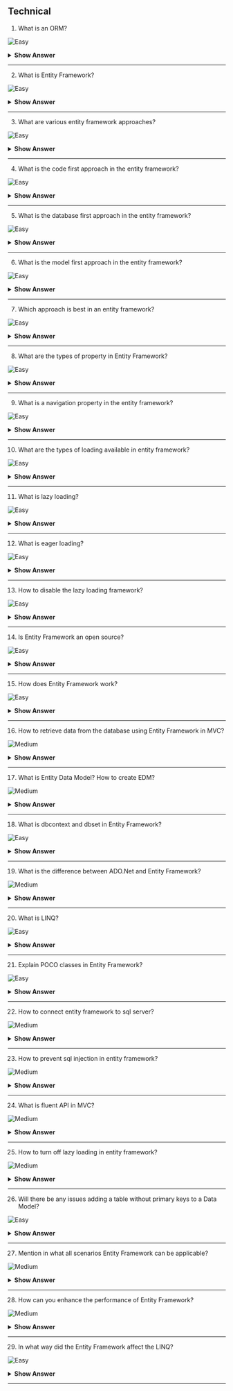 
## Technical

1. What is an ORM?

![Easy](https://github.com/revaturelabs/interviewquestions/blob/dev/InterviewSpecificQuestions/ComplexityTags/simple%20(2).svg)

<details> <summary> <b> Show Answer </b> </summary>

<blockquote>

Object Relational Mapping, also known as Mapping Tool, in computer science is a programming technique used to convert data between systems of incompatible types through object-oriented programming languages.

In simple terms, it is as if the ORM creates a “virtual database” and reflects this “virtual database” in a traditional database, such as SQL Server for example.

</blockquote>

</details>

---

2. What is Entity Framework?

![Easy](https://github.com/revaturelabs/interviewquestions/blob/dev/InterviewSpecificQuestions/ComplexityTags/simple%20(2).svg)

<details> <summary> <b> Show Answer </b> </summary>

<blockquote>

ADO.NET EF is an ORM (object-relational mapping) which creates a higher abstract object model over ADO.NET components. So rather than getting into dataset, datatables, command, and connection objects as shown in the below code, you work on higher level domain objects like customers, suppliers, etc.

</blockquote>

</details>

---

3.  What are various entity framework approaches?

![Easy](https://github.com/revaturelabs/interviewquestions/blob/dev/InterviewSpecificQuestions/ComplexityTags/simple%20(2).svg)

<details> <summary> <b> Show Answer </b> </summary>

<blockquote>

The various approaches in Entity Framework are:

- Database First
- Model First
- Code First

</blockquote>

</details>

---

4. What is the code first approach in the entity framework?

![Easy](https://github.com/revaturelabs/interviewquestions/blob/dev/InterviewSpecificQuestions/ComplexityTags/simple%20(2).svg)

<details> <summary> <b> Show Answer </b> </summary>

<blockquote>

Code First approach in Entity Framework helps in allowing the creation of a model and its relations with the help of classes from which the database is created. Thus, the developer has the ability to work in an object-oriented manner without having worries about the structure of the database.

</blockquote>

</details>

---

5. What is the database first approach in the entity framework?

![Easy](https://github.com/revaturelabs/interviewquestions/blob/dev/InterviewSpecificQuestions/ComplexityTags/simple%20(2).svg)

<details> <summary> <b> Show Answer </b> </summary>

<blockquote>

Database First approach in Entity Framework is used for making an entity model from an existing database and then decreases the amount of code that must be written.

</blockquote>

</details>

---

6. What is the model first approach in the entity framework?

![Easy](https://github.com/revaturelabs/interviewquestions/blob/dev/InterviewSpecificQuestions/ComplexityTags/simple%20(2).svg)

<details> <summary> <b> Show Answer </b> </summary>

<blockquote>

In the Model First approach in the Entity Framework, the model classes are created and their relationships are also created first by taking the help of the ORM. After that the physical database is generated from the model. Therefore, a diagram of entity and relations are converted into the code model.

</blockquote>

</details>

---

7. Which approach is best in an entity framework?

![Easy](https://github.com/revaturelabs/interviewquestions/blob/dev/InterviewSpecificQuestions/ComplexityTags/simple%20(2).svg)

<details> <summary> <b> Show Answer </b> </summary>

<blockquote>

The choice of the development approach depends on the project. If the database is present, then for the programmer the Database First approach is the best suited. If model classes and databases are not present then the programmer should go with the Model First approach. If the developer has domain classes then the Code First approach is the best choice for the programmer.

</blockquote>

</details>

---

8.  What are the types of property in Entity Framework?

![Easy](https://github.com/revaturelabs/interviewquestions/blob/dev/InterviewSpecificQuestions/ComplexityTags/simple%20(2).svg)

<details> <summary> <b> Show Answer </b> </summary>

<blockquote>

Three types of property in the entity framework are as follows:

- Scalar property
- Navigation Property
- Complex Property

</blockquote>

</details>

---

9. What is a navigation property in the entity framework?

![Easy](https://github.com/revaturelabs/interviewquestions/blob/dev/InterviewSpecificQuestions/ComplexityTags/simple%20(2).svg)

<details> <summary> <b> Show Answer </b> </summary>

<blockquote>

Navigation properties in Entity Framework are a way to represent a foreign key relationship within the database. Navigation properties help in enabling the user to describe the relationships between the entities such that they are coherent in the object-oriented language.

</blockquote>

</details>

---

10. What are the types of loading available in entity framework?

![Easy](https://github.com/revaturelabs/interviewquestions/blob/dev/InterviewSpecificQuestions/ComplexityTags/simple%20(2).svg)

<details> <summary> <b> Show Answer </b> </summary>

<blockquote>

The types of loading that are available in the Entity Framework are-

- Eager Loading
- Lazy Loading
- Explicit Loading

</blockquote>

</details>

---

11. What is lazy loading?

![Easy](https://github.com/revaturelabs/interviewquestions/blob/dev/InterviewSpecificQuestions/ComplexityTags/simple%20(2).svg)

<details> <summary> <b> Show Answer </b> </summary>

<blockquote>

Lazy loading is defined as the way for returning only the used objects. When you query the database model, lazy loading is able to return the immediate tables needed by the user. All related tables are returned when they are used. This means we are able to reserve the memory and storage when we work with large programs. It also means that the objects are created until we are having the requirement of them, so that it can make our program faster.

</blockquote>

</details>

---

12. What is eager loading?

![Easy](https://github.com/revaturelabs/interviewquestions/blob/dev/InterviewSpecificQuestions/ComplexityTags/simple%20(2).svg)

<details> <summary> <b> Show Answer </b> </summary>

<blockquote>

Eager loading is the opposite of lazy loading. When you query for objects, eager loading helps in the returning all the objects including the related objects. For instance, when we are querying a list of customers and orders, eager loading loads all of the objects including the customers and the orders instead of just what you originally need (customers).

</blockquote>

</details>

---

13. How to disable the lazy loading framework?

![Easy](https://github.com/revaturelabs/interviewquestions/blob/dev/InterviewSpecificQuestions/ComplexityTags/simple%20(2).svg)

<details> <summary> <b> Show Answer </b> </summary>

<blockquote>

We can disable the lazy loading by the `context.ContextOptions.LazyLoadingEnabled = false;`

</blockquote>

</details>

---

14. Is Entity Framework an open source?

![Easy](https://github.com/revaturelabs/interviewquestions/blob/dev/InterviewSpecificQuestions/ComplexityTags/simple%20(2).svg)

<details> <summary> <b> Show Answer </b> </summary>

<blockquote>

Yes, Entity Framework (EF) is an open source object-relational mapping (ORM) framework for the ADO.NET. It was a part of .NET Framework, but since Entity framework version 6 it is separated from .NET framework.

</blockquote>

</details>

---

15. How does Entity Framework work?

![Easy](https://github.com/revaturelabs/interviewquestions/blob/dev/InterviewSpecificQuestions/ComplexityTags/simple%20(2).svg)

<details> <summary> <b> Show Answer </b> </summary>

<blockquote>

Entity Framework maps domain classes to the database schema translate as well as executes LINQ queries to SQL and tracks the changes in the entities. It also saves the changes to the database.

</blockquote>

</details>

---

16.  How to retrieve data from the database using Entity Framework in MVC?

![Medium](https://github.com/revaturelabs/interviewquestions/blob/dev/InterviewSpecificQuestions/ComplexityTags/Medium%20(2).svg)

<details> <summary> <b> Show Answer </b> </summary>

<blockquote>

The steps for retrieving the data are as follows-

- Create a new project.
- From Nugget package manager, add the reference of the Entity Framework.
- Then create a new class in the model within the table structure.
- Add connection string in the web.config.connection string name such that it matches with the context.
- Open the Global.asax.cs classes and then add the additional namespace of Entity Framework and finally initialize the database.
- Right-click on the Controller folder and then add a new controller and model reference in the section for the namespace.
- Right-click on the controller name and add the sections you want to view.

</blockquote>

</details>

---

17. What is Entity Data Model? How to create EDM?

![Medium](https://github.com/revaturelabs/interviewquestions/blob/dev/InterviewSpecificQuestions/ComplexityTags/Medium%20(2).svg)

<details> <summary> <b> Show Answer </b> </summary>

<blockquote>

Entity Data Model happens to be an expanded style of the Entity-relationship prototype which helps in stating the fundamental prototype of the data utilizing several modeling procedures. It also helps in depicting a set of fundamentals which helps in explaining the data formation disregarding its collected form. EDM is hence the connection between the database and the prototype.

For creating an Entity Data Model, one can

- Right-click on one’s project in the Solution Explorer window.
- Choose Add>New Item from the menu option.
- Choose the ADO.Net Entity Data Model arrangement or template.
- Add name and click on the Add button.

</blockquote>

</details>

---

18.  What is dbcontext and dbset in Entity Framework?

![Easy](https://github.com/revaturelabs/interviewquestions/blob/dev/InterviewSpecificQuestions/ComplexityTags/simple%20(2).svg)

<details> <summary> <b> Show Answer </b> </summary>

<blockquote>

- DbContext is defined as the class in Entity Framework API that helps in forming a connection between a domain or entity class and the database. It is primarily responsible for communicating with the database.
- The DbSet is defined as another class that helps in representing an entity set for reading, creating, updating, and deleting operations.

</blockquote>

</details>

---

19. What is the difference between ADO.Net and Entity Framework?

![Medium](https://github.com/revaturelabs/interviewquestions/blob/dev/InterviewSpecificQuestions/ComplexityTags/Medium%20(2).svg)

<details> <summary> <b> Show Answer </b> </summary>

<blockquote>

The differences between ADO.Net and Entity Framework are as follows-

- ADO.Net helps in creating the several data layer codes that Entity Framework is not able to create.
- Unlike ADO.Net, Entity Framework automatically helps in generating the codes for the intermediate layers, data access layers and mapping codes. This helps to cut down on development time whereas ADO.Net is not able to do this.
- ADO.Net is faster than the Entity Framework based on performance.

</blockquote>

</details>

---

20. What is LINQ?

![Easy](https://github.com/revaturelabs/interviewquestions/blob/dev/InterviewSpecificQuestions/ComplexityTags/simple%20(2).svg)

<details> <summary> <b> Show Answer </b> </summary>

<blockquote>

Language-Integrated Query (LINQ) is a way to query the data without cumbersome stored procedures. Previously, programmers needed to create the stored procedures and then call these stored procedures from their code. With Entity framework, we can pull data and query it using the language which is similar to SQL.

</blockquote>

</details>


---

21. Explain POCO classes in Entity Framework?

![Easy](https://github.com/revaturelabs/interviewquestions/blob/dev/InterviewSpecificQuestions/ComplexityTags/simple%20(2).svg)

<details> <summary> <b> Show Answer </b> </summary>

<blockquote>

POCO stands for Plain Old CLR Objects. This class of objects does not depend on any framework-specific base class, unlike a normal .NET class. They support most of the LINQ queries that Entity Object derived entities support.

</blockquote>

</details>

---

22. How to connect entity framework to sql server?

![Medium](https://github.com/revaturelabs/interviewquestions/blob/dev/InterviewSpecificQuestions/ComplexityTags/Medium%20(2).svg)

<details> <summary> <b> Show Answer </b> </summary>

<blockquote>

The entity framework can be connected to the SQL Server in the following ways:

- A console application is to be created.
- Create a class by right clicking on the application.
- Create the variables of the class and set the required properties.
- Save the class. Add one more class in the same way.
- Right-click and create a new folder for generating the Framework Dynamic Link Library (DLL).
- The folder can be renamed as the developer requirements.
- Save the application before adding any framework.
- Right-click the Program.cs file and select the required properties for copying the program’s address.
- Right-click on the window of the program and copy the required address for adding the DLL framework.
- After copying the address, put it in the c: drive bar and search for the folder previously added.
- After finding the folder then adding the Entity framework DLL.
- Right-clicking on the references and then adding it to browse the DLL framework.
- The application configuration file is added.
- The DB path name and database name should be declared by making use of the App. Config file.
- In the main program one must declare the context and objects.
- Press F5 to execute

</blockquote>

</details>

---

23. How to prevent sql injection in entity framework?

![Medium](https://github.com/revaturelabs/interviewquestions/blob/dev/InterviewSpecificQuestions/ComplexityTags/Medium%20(2).svg)

<details> <summary> <b> Show Answer </b> </summary>

<blockquote>

- The SQL injection is a technique for code injection that can attack data-driven applications and can destroy the database. The SQL injection is one of the most commonly used web hacking procedures that injects malicious codes in the SQL statements through the input of the web page.

- LINQ helps in preventing the SQL injection in the entity framework. This takes place due to the passing of all data to the database with the help of the QL parameters. LINQ queries are not considered as susceptible to the attacks by SQL injection as they are made by implying the concatenation or manipulation of the string.

</blockquote>

</details>

---

24. What is fluent API in MVC?

![Medium](https://github.com/revaturelabs/interviewquestions/blob/dev/InterviewSpecificQuestions/ComplexityTags/Medium%20(2).svg)

<details> <summary> <b> Show Answer </b> </summary>

<blockquote>

- Fluent API is a way of specifying the configuration of the model that helps in covering everything which is executed by the annotations of the data. Fluent API and data annotations could be used together, but more preference is given by the Code.
- First to the Fluent API, then data annotations and finally to the default conventions. Fluent API is a way for configuring the domain classes.
- The Fluent API of the Code First is accessed with the help of overriding the OnModelCreating method of the derived DbContext. Fluent API in the MVC is that which offers more configuration functionality than the DataAnnotations. Fluent API allows the user to configure the properties of the entities.

</blockquote>

</details>

---

25. How to turn off lazy loading in entity framework?

![Medium](https://github.com/revaturelabs/interviewquestions/blob/dev/InterviewSpecificQuestions/ComplexityTags/Medium%20(2).svg)

<details> <summary> <b> Show Answer </b> </summary>

<blockquote>

Lazy loading in the entity framework is the loading that can be turned off for a particular context or an entity. To turn off the lazy loading for a specific property, one must not convert it to the virtual. For disabling the lazy loading for the entire entities in a context, the configuration property must be set to false. Now let us see the ways for turning off the lazy loading.

Context.configuration.ProxyCreationEnabled should be true. Context.Configuration.LazyLoadingEnabled should be made true.
Navigation property is the property that should not be defined as virtual and public. The context will be doing the lazy loading if the property is defined as the virtual.

</blockquote>

</details>

---

26. Will there be any issues adding a table without primary keys to a Data Model?

![Easy](https://github.com/revaturelabs/interviewquestions/blob/dev/InterviewSpecificQuestions/ComplexityTags/simple%20(2).svg)

<details> <summary> <b> Show Answer </b> </summary>

<blockquote>

Every entity must be having a key, even in case where the entity maps to a view. When you are using the Entity Designer for creating or updating a model, the classes that are generated inherit from EntityObject which requires EntityKey. So, we need to have a primary key in the table for adding it to the data model.

</blockquote>

</details>

---

27. Mention in what all scenarios Entity Framework can be applicable?

![Medium](https://github.com/revaturelabs/interviewquestions/blob/dev/InterviewSpecificQuestions/ComplexityTags/Medium%20(2).svg)

<details> <summary> <b> Show Answer </b> </summary>

<blockquote>

Entity Framework can be applicable in three scenarios

- If you have an existing database already or you want to build your database first then other parts of the application.
- If your prime focus is your domain classes and then create the database from your domain classes.
- If you want to design your database schema on the visual designer and create the classes and database.

</blockquote>

</details>

---

28. How can you enhance the performance of Entity Framework?

![Medium](https://github.com/revaturelabs/interviewquestions/blob/dev/InterviewSpecificQuestions/ComplexityTags/Medium%20(2).svg)

<details> <summary> <b> Show Answer </b> </summary>

<blockquote>

For enhancing the performance of Entity Framework, one must have to follow the following steps:

- Try to avoid to put all the DB objects into one single entity model.
- Disable change tracking for entities if not needed.
- Reduce response time for the first request by using pre-generating Views.
- If not required try to avoid fetching all the fields.
- For data manipulation select appropriate collection.
- Wherever needed use a compiled query.
- Avoid using Views and Contains.
- While binding data to grid or paging, retrieve only required no of records.
- Debug and Optimize LINQ query

</blockquote>

</details>

---

29. In what way did the Entity Framework affect the LINQ?

![Easy](https://github.com/revaturelabs/interviewquestions/blob/dev/InterviewSpecificQuestions/ComplexityTags/simple%20(2).svg)

<details> <summary> <b> Show Answer </b> </summary>

<blockquote>

LINQ (Language Integrated Query) is defined as a component of Entity Framework which actually helps the programmers for querying the database without creating any stored procedures using a language which is similar to SQL.

</blockquote>

</details>

---

